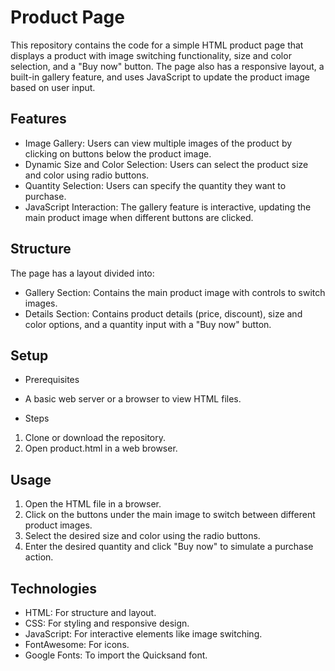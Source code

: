 # Product Page
This repository contains the code for a simple HTML product page that displays a product with image 
switching functionality, size and color selection, and a "Buy now" button. 
The page also has a responsive layout, a built-in gallery feature, and uses JavaScript to update the 
product image based on user input.

## Features
* Image Gallery: Users can view multiple images of the product by clicking on buttons below the product image.
* Dynamic Size and Color Selection: Users can select the product size and color using radio buttons.
* Quantity Selection: Users can specify the quantity they want to purchase.
* JavaScript Interaction: The gallery feature is interactive, updating the main product image when different buttons are clicked.

## Structure
The page has a layout divided into:

* Gallery Section: Contains the main product image with controls to switch images.
* Details Section: Contains product details (price, discount), size and color options, and a quantity input with a "Buy now" button.

## Setup
- Prerequisites
* A basic web server or a browser to view HTML files.
- Steps
1. Clone or download the repository.
2. Open product.html in a web browser.
   
## Usage
1. Open the HTML file in a browser.
2. Click on the buttons under the main image to switch between different product images.
3. Select the desired size and color using the radio buttons.
4. Enter the desired quantity and click "Buy now" to simulate a purchase action.

## Technologies
* HTML: For structure and layout.
* CSS: For styling and responsive design.
* JavaScript: For interactive elements like image switching.
* FontAwesome: For icons.
* Google Fonts: To import the Quicksand font.
